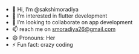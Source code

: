- 👋 Hi, I’m @sakshimoradiya
- 👀 I’m interested in flutter development
- 💞️ I’m looking to collaborate on app development
- 📫 reach me on smoradiya26@gmail.com
- 😄 Pronouns: Her
- ⚡ Fun fact: crazy coding

<!---
sakshimoradiya/sakshimoradiya is a ✨ special ✨ repository because its `README.md` (this file) appears on your GitHub profile.
You can click the Preview link to take a look at your changes.
--->
